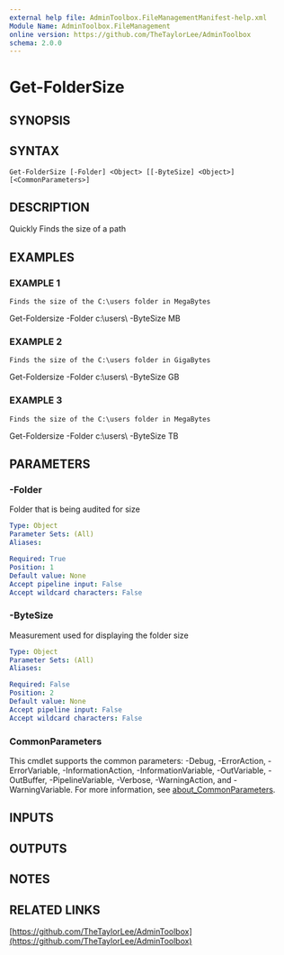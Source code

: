 ```yaml
---
external help file: AdminToolbox.FileManagementManifest-help.xml
Module Name: AdminToolbox.FileManagement
online version: https://github.com/TheTaylorLee/AdminToolbox
schema: 2.0.0
---
```


# Get-FolderSize

## SYNOPSIS

## SYNTAX

```
Get-FolderSize [-Folder] <Object> [[-ByteSize] <Object>] [<CommonParameters>]
```

## DESCRIPTION
Quickly Finds the size of a path

## EXAMPLES

### EXAMPLE 1
```
Finds the size of the C:\users folder in MegaBytes
```

Get-Foldersize -Folder c:\users\ -ByteSize MB

### EXAMPLE 2
```
Finds the size of the C:\users folder in GigaBytes
```

Get-Foldersize -Folder c:\users\ -ByteSize GB

### EXAMPLE 3
```
Finds the size of the C:\users folder in MegaBytes
```

Get-Foldersize -Folder c:\users\ -ByteSize TB

## PARAMETERS

### -Folder
Folder that is being audited for size

```yaml
Type: Object
Parameter Sets: (All)
Aliases:

Required: True
Position: 1
Default value: None
Accept pipeline input: False
Accept wildcard characters: False
```

### -ByteSize
Measurement used for displaying the folder size

```yaml
Type: Object
Parameter Sets: (All)
Aliases:

Required: False
Position: 2
Default value: None
Accept pipeline input: False
Accept wildcard characters: False
```

### CommonParameters
This cmdlet supports the common parameters: -Debug, -ErrorAction, -ErrorVariable, -InformationAction, -InformationVariable, -OutVariable, -OutBuffer, -PipelineVariable, -Verbose, -WarningAction, and -WarningVariable. For more information, see [about_CommonParameters](http://go.microsoft.com/fwlink/?LinkID=113216).

## INPUTS

## OUTPUTS

## NOTES

## RELATED LINKS

[https://github.com/TheTaylorLee/AdminToolbox](https://github.com/TheTaylorLee/AdminToolbox)

